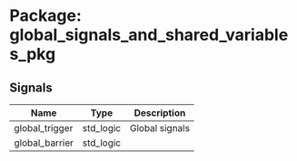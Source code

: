 # Package: global_signals_and_shared_variables_pkg
## Signals
| Name           | Type      | Description    |
| -------------- | --------- | -------------- |
| global_trigger | std_logic | Global signals |
| global_barrier | std_logic |                |

